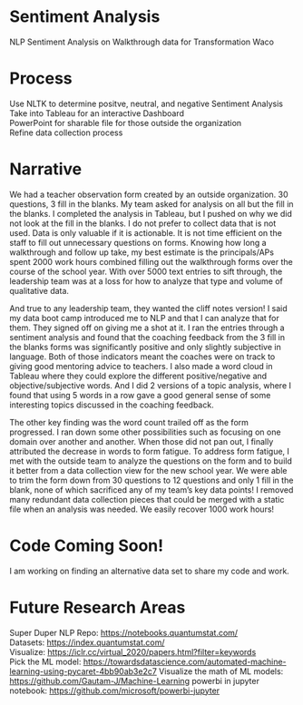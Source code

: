 # Sentiment Analysis 
NLP Sentiment Analysis on Walkthrough data for Transformation Waco

# Process
Use NLTK to determine positve, neutral, and negative Sentiment Analysis   
Take into Tableau for an interactive Dashboard   
PowerPoint for sharable file for those outside the organization    
Refine data collection process

# Narrative
We had a teacher observation form created by an outside organization.  30 questions, 3 fill in the blanks.  My team asked for analysis on all but the fill in the blanks.  I completed the analysis in Tableau, but I pushed on why we did not look at the fill in the blanks.  I do not prefer to collect data that is not used.  Data is only valuable if it is actionable.  It is not time efficient on the staff to fill out unnecessary questions on forms.  Knowing how long a walkthrough and follow up take, my best estimate is the principals/APs spent 2000 work hours combined filling out the walkthrough forms over the course of the school year.  With over 5000 text entries to sift through, the leadership team was at a loss for how to analyze that type and volume of qualitative data.       

And true to any leadership team, they wanted the cliff notes version!  I said my data boot camp introduced me to NLP and that I can analyze that for them.  They signed off on giving me a shot at it.  I ran the entries through a sentiment analysis and found that the coaching feedback from the 3 fill in the blanks forms was significantly positive and only slightly subjective in language.  Both of those indicators meant the coaches were on track to giving good mentoring advice to teachers.  I also made a word cloud in Tableau where they could explore the different positive/negative and objective/subjective words.  And I did 2 versions of a topic analysis, where I found that using 5 words in a row gave a good general sense of some interesting topics discussed in the coaching feedback.      

The other key finding was the word count trailed off as the form progressed.  I ran down some other possibilities such as focusing on one domain over another and another.  When those did not pan out, I finally attributed the decrease in words to form fatigue.  To address form fatigue, I met with the outside team to analyze the questions on the form and to build it better from a data collection view for the new school year.  We were able to trim the form down from 30 questions to 12 questions and only 1 fill in the blank, none of which sacrificed any of my team’s key data points!  I removed many redundant data collection pieces that could be merged with a static file when an analysis was needed.  We easily recover 1000 work hours!  

# Code Coming Soon! 
I am working on finding an alternative data set to share my code and work. 

# Future Research Areas 
Super Duper NLP Repo: https://notebooks.quantumstat.com/             
Datasets: https://index.quantumstat.com/         
Visualize: https://iclr.cc/virtual_2020/papers.html?filter=keywords         
Pick the ML model: https://towardsdatascience.com/automated-machine-learning-using-pycaret-4bb90ab3e2c7 
Visualize the math of ML models: https://github.com/Gautam-J/Machine-Learning
powerbi in jupyter notebook: https://github.com/microsoft/powerbi-jupyter
